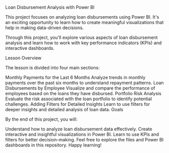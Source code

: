Loan Disbursement Analysis with Power BI

This project focuses on analyzing loan disbursements using Power BI. It's an exciting opportunity to learn how to create meaningful visualizations that help in making data-driven decisions.

Through this project, you'll explore various aspects of loan disbursement analysis and learn how to work with key performance indicators (KPIs) and interactive dashboards.

Lesson Overview

The lesson is divided into four main sections:

Monthly Payments for the Last 6 Months
Analyze trends in monthly payments over the past six months to understand repayment patterns.
Loan Disbursements by Employee
Visualize and compare the performance of employees based on the loans they have disbursed.
Portfolio Risk Analysis
Evaluate the risk associated with the loan portfolio to identify potential challenges.
Adding Filters for Detailed Insights
Learn to use filters for deeper insights and detailed analysis of loan data.
Goals

By the end of this project, you will:

Understand how to analyze loan disbursement data effectively.
Create interactive and insightful visualizations in Power BI.
Learn to use KPIs and filters for better decision-making.
Feel free to explore the files and Power BI dashboards in this repository. Happy learning!
